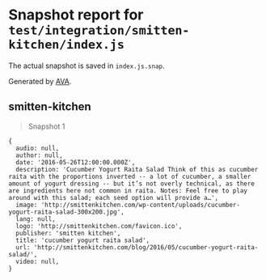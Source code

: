 # Snapshot report for `test/integration/smitten-kitchen/index.js`

The actual snapshot is saved in `index.js.snap`.

Generated by [AVA](https://avajs.dev).

## smitten-kitchen

> Snapshot 1

    {
      audio: null,
      author: null,
      date: '2016-05-26T12:00:00.000Z',
      description: 'Cucumber Yogurt Raita Salad Think of this as cucumber raita with the proportions inverted -- a lot of cucumber, a smaller amount of yogurt dressing -- but it’s not overly technical, as there are ingredients here not common in raita. Notes: Feel free to play around with this salad; each seed option will provide a…',
      image: 'http://smittenkitchen.com/wp-content/uploads/cucumber-yogurt-raita-salad-300x200.jpg',
      lang: null,
      logo: 'http://smittenkitchen.com/favicon.ico',
      publisher: 'smitten kitchen',
      title: 'cucumber yogurt raita salad',
      url: 'http://smittenkitchen.com/blog/2016/05/cucumber-yogurt-raita-salad/',
      video: null,
    }
